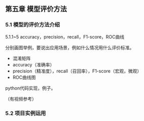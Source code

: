 ## 第五章 模型评价方法

### 5.1 模型的评价方法介绍
5.1.1~5 accuracy，precision，recall，F1-score，ROC曲线

分别画图举例，要说出应用场景，例如什么情况用什么评价标准。

- 混淆矩阵
- accuracy（准确率）
- precision（精准度），recall（召回率），F1-score（宏观，微观）
- ROC曲线图

python代码实现，例子。

（有视频参考）

### 5.2 项目实例运用
